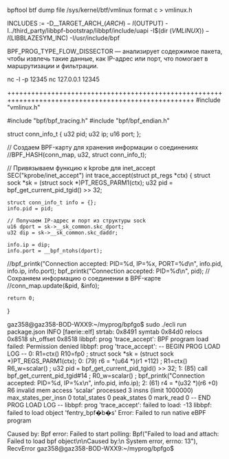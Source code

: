 bpftool btf dump file /sys/kernel/btf/vmlinux format c > vmlinux.h


INCLUDES := -D__TARGET_ARCH_$(ARCH) -I$(OUTPUT) -I../third_party/libbpf-bootstrap/libbpf/include/uapi -I$(dir $(VMLINUX)) -I$(LIBBLAZESYM_INC) -I/usr/include/bpf

BPF_PROG_TYPE_FLOW_DISSECTOR — анализирует содержимое пакета, чтобы извлечь такие данные, как IP-адрес или порт, что помогает в маршрутизации и фильтрации.

nc -l -p 12345
nc 127.0.0.1 12345


+++++++++++++++++++++++++++++++++++++++++++++++++++++++++++++++++++++++++++++++++++++++++++++++++++++
#include "vmlinux.h"

#include "bpf/bpf_tracing.h"
#include  "bpf/bpf_endian.h"



struct conn_info_t {
    u32 pid;
    u32 ip;
    u16 port;
};

// Создаем BPF-карту для хранения информации о соединениях
//BPF_HASH(conn_map, u32, struct conn_info_t);

// Привязываем функцию к kprobe для inet_accept
SEC("kprobe/inet_accept")
int trace_accept(struct pt_regs *ctx) {
    struct sock *sk = (struct sock *)PT_REGS_PARM1(ctx);
    u32 pid = bpf_get_current_pid_tgid() >> 32;

    struct conn_info_t info = {};
    info.pid = pid;
    
    // Получаем IP-адрес и порт из структуры sock
    u16 dport = sk->__sk_common.skc_dport;
    u32 dip = sk->__sk_common.skc_daddr;
    
    info.ip = dip;
    info.port = __bpf_ntohs(dport);
  //bpf_printk("Connection accepted: PID=%d, IP=%x, PORT=%d\n", info.pid, info.ip, info.port);
      bpf_printk("Connection accepted: PID=%d\n", pid);
    // Сохраняем информацию о соединении в BPF-карте
    //conn_map.update(&pid, &info);

    return 0;
}

gaz358@gaz358-BOD-WXX9:~/myprog/bpfgo$ sudo ./ecli run package.json
INFO [faerie::elf] strtab: 0x8491 symtab 0x84d0 relocs 0x8518 sh_offset 0x8518
libbpf: prog 'trace_accept': BPF program load failed: Permission denied
libbpf: prog 'trace_accept': -- BEGIN PROG LOAD LOG --
0: R1=ctx() R10=fp0
; struct sock *sk = (struct sock *)PT_REGS_PARM1(ctx);
0: (79) r6 = *(u64 *)(r1 +112)        ; R1=ctx() R6_w=scalar()
; u32 pid = bpf_get_current_pid_tgid() >> 32;
1: (85) call bpf_get_current_pid_tgid#14      ; R0_w=scalar()
; bpf_printk("Connection accepted: PID=%d, IP=%x\n", info.pid, info.ip);
2: (61) r4 = *(u32 *)(r6 +0)
R6 invalid mem access 'scalar'
processed 3 insns (limit 1000000) max_states_per_insn 0 total_states 0 peak_states 0 mark_read 0
-- END PROG LOAD LOG --
libbpf: prog 'trace_accept': failed to load: -13
libbpf: failed to load object 'fentry_bpf�b�s'
Error: Failed to run native eBPF program

Caused by:
    Bpf error: Failed to start polling: Bpf("Failed to load and attach: Failed to load bpf object\n\nCaused by:\n    System error, errno: 13"), RecvError
gaz358@gaz358-BOD-WXX9:~/myprog/bpfgo$ 



